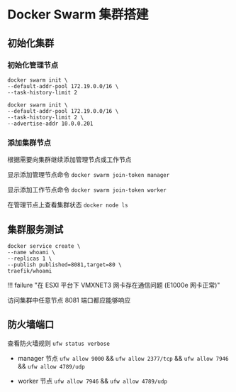 # Docker Swarm 集群搭建

## 初始化集群

### 初始化管理节点

```shell
docker swarm init \
--default-addr-pool 172.19.0.0/16 \
--task-history-limit 2

docker swarm init \
--default-addr-pool 172.19.0.0/16 \
--task-history-limit 2 \
--advertise-addr 10.0.0.201
```

### 添加集群节点

根据需要向集群继续添加管理节点或工作节点

显示添加管理节点命令 `docker swarm join-token manager`

显示添加工作节点命令 `docker swarm join-token worker`

在管理节点上查看集群状态 `docker node ls`

## 集群服务测试

```shell
docker service create \
--name whoami \
--replicas 1 \
--publish published=8081,target=80 \
traefik/whoami
```

!!! failure "在 ESXI 平台下 VMXNET3 网卡存在通信问题 (E1000e 网卡正常)"

访问集群中任意节点 8081 端口都应能够响应

## 防火墙端口

查看防火墙规则 `ufw status verbose`

- manager 节点
  `ufw allow 9000` &&
  `ufw allow 2377/tcp` &&
  `ufw allow 7946` &&
  `ufw allow 4789/udp`

- worker 节点
  `ufw allow 7946` &&
  `ufw allow 4789/udp`
